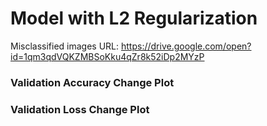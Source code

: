 # Model with L2 Regularization

Misclassified images URL: https://drive.google.com/open?id=1qm3qdVQKZMBSoKku4qZr8k52iDp2MYzP

### Validation Accuracy Change Plot

### Validation Loss Change Plot
